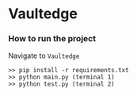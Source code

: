 # Vaultedge
### How to run the project 

Navigate to `Vaultedge`

    >> pip install -r requirements.txt
    >> python main.py (terminal 1)
    >> python test.py (terminal 2)
 
